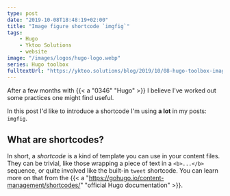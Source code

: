 ```yaml
---
type: post
date: "2019-10-08T18:48:19+02:00"
title: "Image figure shortcode `imgfig`"
tags:
    - Hugo
    - Yktoo Solutions
    - website
image: "/images/logos/hugo-logo.webp"
series: Hugo toolbox
fulltextUrl: "https://yktoo.solutions/blog/2019/10/08-hugo-toolbox-image-figure-shortcode-imgfig/"
---
```


After a few months with {{< a "0346" "Hugo" >}} I believe I've worked out some practices one might find useful.

In this post I'd like to introduce a shortcode I'm using **a lot** in my posts: `imgfig`.

<!--more-->

## What are shortcodes?

In short, a *shortcode* is a kind of template you can use in your content files. They can be trivial, like those wrapping a piece of text in a `<b>...</b>` sequence, or quite involved like the built-in `tweet` shortcode. You can learn more on that from the {{< a "https://gohugo.io/content-management/shortcodes/" "official Hugo documentation" >}}.

